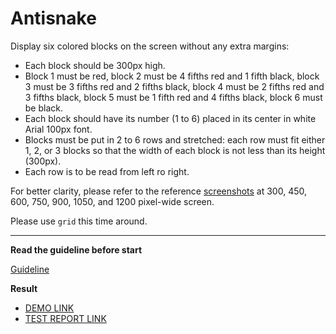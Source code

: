 # Antisnake

Display six colored blocks on the screen without any extra margins:

- Each block should be 300px high.
- Block 1 must be red, block 2 must be 4 fifths red and 1 fifth black, block 3 must be 3 fifths red and 2 fifths black, block 4 must be 2 fifths red and 3 fifths black, block 5 must be 1 fifth red and 4 fifths black, block 6 must be black.
- Each block should have its number (1 to 6) placed in its center in white Arial 100px font.
- Blocks must be put in 2 to 6 rows and stretched: each row must fit either 1, 2, or 3 blocks so that the width of each block is not less than its height (300px).
- Each row is to be read from left ro right.

For better clarity, please refer to the reference [screenshots](reference) at 300, 450, 600, 750, 900, 1050, and 1200 pixel-wide screen.

Please use `grid` this time around.

---
**Read the guideline before start**

[Guideline](https://github.com/mate-academy/layout_task-guideline/blob/master/README.md)

**Result**

- [DEMO LINK](https://djkamry22.github.io/layout_antisnake/)
- [TEST REPORT LINK](https://djkamry22.github.io/layout_antisnake/report/html_report/)
